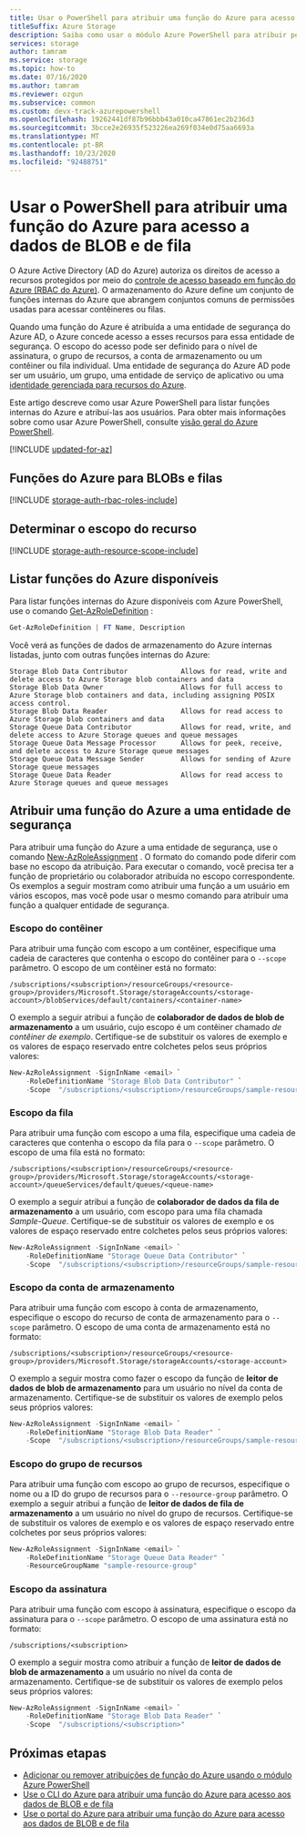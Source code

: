 ```yaml
---
title: Usar o PowerShell para atribuir uma função do Azure para acesso a dados
titleSuffix: Azure Storage
description: Saiba como usar o módulo Azure PowerShell para atribuir permissões a uma entidade de segurança de Azure Active Directory com o controle de acesso baseado em função do Azure (RBAC do Azure). O armazenamento do Azure dá suporte a funções personalizadas e internas do Azure para autenticação por meio do Azure AD.
services: storage
author: tamram
ms.service: storage
ms.topic: how-to
ms.date: 07/16/2020
ms.author: tamram
ms.reviewer: ozgun
ms.subservice: common
ms.custom: devx-track-azurepowershell
ms.openlocfilehash: 19262441df87b96bbb43a010ca47861ec2b236d3
ms.sourcegitcommit: 3bcce2e26935f523226ea269f034e0d75aa6693a
ms.translationtype: MT
ms.contentlocale: pt-BR
ms.lasthandoff: 10/23/2020
ms.locfileid: "92488751"
---
```

# <a name="use-powershell-to-assign-an-azure-role-for-access-to-blob-and-queue-data"></a>Usar o PowerShell para atribuir uma função do Azure para acesso a dados de BLOB e de fila

O Azure Active Directory (AD do Azure) autoriza os direitos de acesso a recursos protegidos por meio do [controle de acesso baseado em função do Azure (RBAC do Azure)](../../role-based-access-control/overview.md). O armazenamento do Azure define um conjunto de funções internas do Azure que abrangem conjuntos comuns de permissões usadas para acessar contêineres ou filas.

Quando uma função do Azure é atribuída a uma entidade de segurança do Azure AD, o Azure concede acesso a esses recursos para essa entidade de segurança. O escopo do acesso pode ser definido para o nível de assinatura, o grupo de recursos, a conta de armazenamento ou um contêiner ou fila individual. Uma entidade de segurança do Azure AD pode ser um usuário, um grupo, uma entidade de serviço de aplicativo ou uma [identidade gerenciada para recursos do Azure](../../active-directory/managed-identities-azure-resources/overview.md).

Este artigo descreve como usar Azure PowerShell para listar funções internas do Azure e atribuí-las aos usuários. Para obter mais informações sobre como usar Azure PowerShell, consulte [visão geral do Azure PowerShell](/powershell/azure/).

[!INCLUDE [updated-for-az](../../../includes/updated-for-az.md)]

## <a name="azure-roles-for-blobs-and-queues"></a>Funções do Azure para BLOBs e filas

[!INCLUDE [storage-auth-rbac-roles-include](../../../includes/storage-auth-rbac-roles-include.md)]

## <a name="determine-resource-scope"></a>Determinar o escopo do recurso

[!INCLUDE [storage-auth-resource-scope-include](../../../includes/storage-auth-resource-scope-include.md)]

## <a name="list-available-azure-roles"></a>Listar funções do Azure disponíveis

Para listar funções internas do Azure disponíveis com Azure PowerShell, use o comando [Get-AzRoleDefinition](/powershell/module/az.resources/get-azroledefinition) :

```powershell
Get-AzRoleDefinition | FT Name, Description
```

Você verá as funções de dados de armazenamento do Azure internas listadas, junto com outras funções internas do Azure:

```Example
Storage Blob Data Contributor             Allows for read, write and delete access to Azure Storage blob containers and data
Storage Blob Data Owner                   Allows for full access to Azure Storage blob containers and data, including assigning POSIX access control.
Storage Blob Data Reader                  Allows for read access to Azure Storage blob containers and data
Storage Queue Data Contributor            Allows for read, write, and delete access to Azure Storage queues and queue messages
Storage Queue Data Message Processor      Allows for peek, receive, and delete access to Azure Storage queue messages
Storage Queue Data Message Sender         Allows for sending of Azure Storage queue messages
Storage Queue Data Reader                 Allows for read access to Azure Storage queues and queue messages
```

## <a name="assign-an-azure-role-to-a-security-principal"></a>Atribuir uma função do Azure a uma entidade de segurança

Para atribuir uma função do Azure a uma entidade de segurança, use o comando [New-AzRoleAssignment](/powershell/module/az.resources/new-azroleassignment) . O formato do comando pode diferir com base no escopo da atribuição. Para executar o comando, você precisa ter a função de proprietário ou colaborador atribuída no escopo correspondente. Os exemplos a seguir mostram como atribuir uma função a um usuário em vários escopos, mas você pode usar o mesmo comando para atribuir uma função a qualquer entidade de segurança.

### <a name="container-scope"></a>Escopo do contêiner

Para atribuir uma função com escopo a um contêiner, especifique uma cadeia de caracteres que contenha o escopo do contêiner para o `--scope` parâmetro. O escopo de um contêiner está no formato:

```
/subscriptions/<subscription>/resourceGroups/<resource-group>/providers/Microsoft.Storage/storageAccounts/<storage-account>/blobServices/default/containers/<container-name>
```

O exemplo a seguir atribui a função de **colaborador de dados de blob de armazenamento** a um usuário, cujo escopo é um contêiner chamado *de contêiner de exemplo*. Certifique-se de substituir os valores de exemplo e os valores de espaço reservado entre colchetes pelos seus próprios valores: 

```powershell
New-AzRoleAssignment -SignInName <email> `
    -RoleDefinitionName "Storage Blob Data Contributor" `
    -Scope  "/subscriptions/<subscription>/resourceGroups/sample-resource-group/providers/Microsoft.Storage/storageAccounts/<storage-account>/blobServices/default/containers/sample-container"
```

### <a name="queue-scope"></a>Escopo da fila

Para atribuir uma função com escopo a uma fila, especifique uma cadeia de caracteres que contenha o escopo da fila para o `--scope` parâmetro. O escopo de uma fila está no formato:

```
/subscriptions/<subscription>/resourceGroups/<resource-group>/providers/Microsoft.Storage/storageAccounts/<storage-account>/queueServices/default/queues/<queue-name>
```

O exemplo a seguir atribui a função de **colaborador de dados da fila de armazenamento** a um usuário, com escopo para uma fila chamada *Sample-Queue*. Certifique-se de substituir os valores de exemplo e os valores de espaço reservado entre colchetes pelos seus próprios valores: 

```powershell
New-AzRoleAssignment -SignInName <email> `
    -RoleDefinitionName "Storage Queue Data Contributor" `
    -Scope  "/subscriptions/<subscription>/resourceGroups/sample-resource-group/providers/Microsoft.Storage/storageAccounts/<storage-account>/queueServices/default/queues/sample-queue"
```

### <a name="storage-account-scope"></a>Escopo da conta de armazenamento

Para atribuir uma função com escopo à conta de armazenamento, especifique o escopo do recurso de conta de armazenamento para o `--scope` parâmetro. O escopo de uma conta de armazenamento está no formato:

```
/subscriptions/<subscription>/resourceGroups/<resource-group>/providers/Microsoft.Storage/storageAccounts/<storage-account>
```

O exemplo a seguir mostra como fazer o escopo da função de **leitor de dados de blob de armazenamento** para um usuário no nível da conta de armazenamento. Certifique-se de substituir os valores de exemplo pelos seus próprios valores: 

```powershell
New-AzRoleAssignment -SignInName <email> `
    -RoleDefinitionName "Storage Blob Data Reader" `
    -Scope  "/subscriptions/<subscription>/resourceGroups/sample-resource-group/providers/Microsoft.Storage/storageAccounts/<storage-account>"
```

### <a name="resource-group-scope"></a>Escopo do grupo de recursos

Para atribuir uma função com escopo ao grupo de recursos, especifique o nome ou a ID do grupo de recursos para o `--resource-group` parâmetro. O exemplo a seguir atribui a função de **leitor de dados de fila de armazenamento** a um usuário no nível do grupo de recursos. Certifique-se de substituir os valores de exemplo e os valores de espaço reservado entre colchetes por seus próprios valores: 

```powershell
New-AzRoleAssignment -SignInName <email> `
    -RoleDefinitionName "Storage Queue Data Reader" `
    -ResourceGroupName "sample-resource-group"
```

### <a name="subscription-scope"></a>Escopo da assinatura

Para atribuir uma função com escopo à assinatura, especifique o escopo da assinatura para o `--scope` parâmetro. O escopo de uma assinatura está no formato:

```
/subscriptions/<subscription>
```

O exemplo a seguir mostra como atribuir a função de **leitor de dados de blob de armazenamento** a um usuário no nível da conta de armazenamento. Certifique-se de substituir os valores de exemplo pelos seus próprios valores: 

```powershell
New-AzRoleAssignment -SignInName <email> `
    -RoleDefinitionName "Storage Blob Data Reader" `
    -Scope  "/subscriptions/<subscription>"
```

## <a name="next-steps"></a>Próximas etapas

- [Adicionar ou remover atribuições de função do Azure usando o módulo Azure PowerShell](../../role-based-access-control/role-assignments-powershell.md)
- [Use o CLI do Azure para atribuir uma função do Azure para acesso aos dados de BLOB e de fila](storage-auth-aad-rbac-cli.md)
- [Use o portal do Azure para atribuir uma função do Azure para acesso aos dados de BLOB e de fila](storage-auth-aad-rbac-portal.md)
